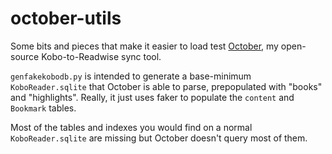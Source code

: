 # october-utils

Some bits and pieces that make it easier to load test [October](https://github.com/marcus-crane/october), my open-source Kobo-to-Readwise sync tool.

`genfakekobodb.py` is intended to generate a base-minimum `KoboReader.sqlite` that October is able to parse, prepopulated with "books" and "highlights". Really, it just uses faker to populate the `content` and `Bookmark` tables.

Most of the tables and indexes you would find on a normal `KoboReader.sqlite` are missing but October doesn't query most of them.